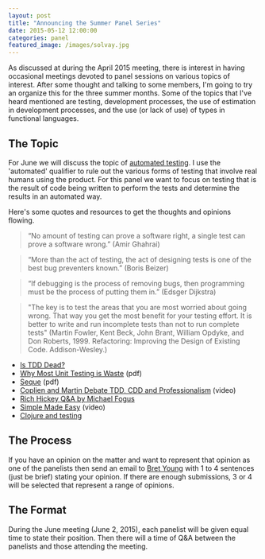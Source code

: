 ```yaml
---
layout: post
title: "Announcing the Summer Panel Series"
date: 2015-05-12 12:00:00
categories: panel
featured_image: /images/solvay.jpg
---
```


As discussed at during the April 2015 meeting, there is interest in having occasional meetings devoted to panel sessions on various topics of interest. After some thought and talking to some members, I'm going to try an organize this for the three summer months. Some of the topics that I've heard mentioned are testing, development processes, the use of estimation in development processes, and the use (or lack of use) of types in functional languages.

## The Topic

For June we will discuss the topic of [automated testing](http://en.wikipedia.org/wiki/Test_automation). I use the 'automated' qualifier to rule out the various forms of testing that involve real humans using the product. For this panel we want to focus on testing that is the result of code being written to perform the tests and determine the results in an automated way.

Here's some quotes and resources to get the thoughts and opinions flowing.

> “No amount of testing can prove a software right, a single test can prove a software wrong.” (Amir Ghahrai)

> “More than the act of testing, the act of designing tests is one of the best bug preventers known.” (Boris Beizer)

> “If debugging is the process of removing bugs, then programming must be the process of putting them in.” (Edsger Dijkstra)

> "The key is to test the areas that you are most worried about going wrong. That way you get the most benefit for your testing effort. It is better to write and run incomplete tests than not to run complete tests" (Martin Fowler, Kent Beck, John Brant, William Opdyke, and Don Roberts, 1999. Refactoring: Improving the Design of Existing Code. Addison-Wesley.)

* [Is TDD Dead?](http://martinfowler.com/articles/is-tdd-dead/)
* [Why Most Unit Testing is Waste](http://www.rbcs-us.com/documents/Why-Most-Unit-Testing-is-Waste.pdf) (pdf)
* [Seque](http://www.rbcs-us.com/documents/Segue.pdf) (pdf)
* [Coplien and Martin Debate TDD, CDD and Professionalism](http://www.infoq.com/interviews/coplien-martin-tdd) (video)
* [Rich Hickey Q&A by Michael Fogus](http://www.codequarterly.com/2011/rich-hickey/)
* [Simple Made Easy](http://www.infoq.com/presentations/Simple-Made-Easy) (video)
* [Clojure and testing](http://tech.puredanger.com/2013/08/31/clojure-and-testing/)


## The Process

If you have an opinion on the matter and want to represent that opinion as one of the panelists then send an email to [Bret Young](mailto:hby@acm.org) with 1 to 4 sentences (just be brief) stating your opinion. If there are enough submissions, 3 or 4 will be selected that represent a range of opinions.

## The Format

During the June meeting (June 2, 2015), each panelist will be given equal time to state their position. Then there will a time of Q&A between the panelists and those attending the meeting.

